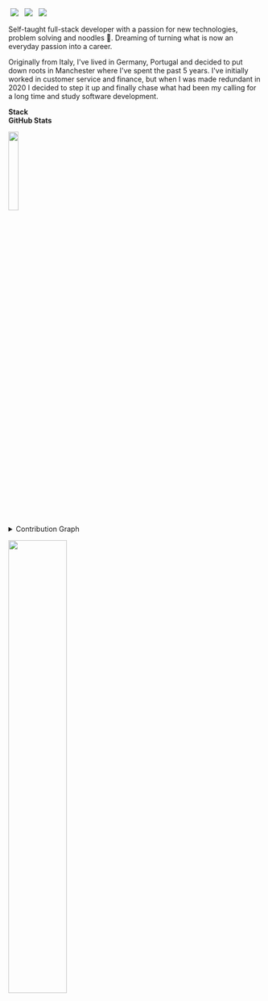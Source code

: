 <img src="">
<a href="https://twitter.com/vannucci-dev"><img src="https://img.shields.io/badge/Twitter-1DA1F2?style=for-the-badge&logo=twitter&logoColor=white"></img></a>&nbsp;&nbsp; <a href="https://www.linkedin.com/in/vannucci-dev/"><img src="https://img.shields.io/badge/LinkedIn-0077B5?style=for-the-badge&logo=linkedin&logoColor=white"></img></a>&nbsp;&nbsp; 
<a href="https://www.vannuci-dev.com"><img src="https://img.shields.io/badge/Portfolio-100000?style=for-the-badge&logo=vercel&logoColor=white"></img></a>&nbsp;&nbsp;

<p align="left">Self-taught full-stack developer with a passion for new technologies, problem solving and noodles 🍜. Dreaming of turning what is now an everyday passion into a career. </p>

<p align="left">Originally from Italy, I've lived in Germany, Portugal and decided to put down roots in Manchester where I've spent the past 5 years. I've initially worked in customer service and finance, but when I was made redundant in 2020 I decided to step it up and finally chase what had been my calling for a long time and study software development.</p>

**Stack**<br>
**GitHub Stats**<br>

<img width="20%" src="https://profile-counter.glitch.me/{vannucci-dev}/count.svg" />

<details><summary>Contribution Graph</summary>
<p align="left">
<img width="90%" src="https://activity-graph.herokuapp.com/graph?username=vannucci-dev&theme=xcode" /></p>
</details>

<p align="left">
  <img width="48%" src="https://github-readme-stats.vercel.app/api?username=vannucci-dev&show_icons=true&theme=tokyonight&count_private=true&include_all_commits=true" /> 
</p>
